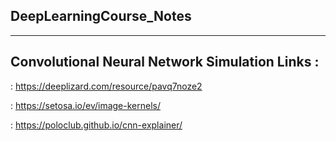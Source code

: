 ## DeepLearningCourse_Notes
---

## Convolutional Neural Network Simulation Links : 

: https://deeplizard.com/resource/pavq7noze2 

: https://setosa.io/ev/image-kernels/

: https://poloclub.github.io/cnn-explainer/
